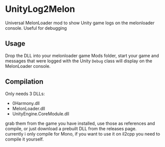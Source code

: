 # UnityLog2Melon
Universal MelonLoader mod to show Unity game logs on the melonloader console. Useful for debugging
## Usage
Drop the DLL into your melonloader game Mods folder, start your game and messages that were logged with the Unity `Debug` class will display on the MelonLoader console.
## Compilation
Only needs 3 DLLs:
* 0Harmony.dll
* MelonLoader.dll
* UnityEngine.CoreModule.dll

grab them from the game you have installed, use those as references and compile, or just download a prebuilt DLL from the releases page.<br/>
currently i only compile for Mono, if you want to use it on il2cpp you need to compile it yourself.
